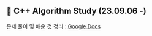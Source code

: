 ## 📝 C++ Algorithm Study (23.09.06 -)
문제 풀이 및 배운 것 정리 : [Google Docs](https://docs.google.com/document/d/1rkMLDEpSkew1GKUxVyLSIC6s4a1XCLqVVZ8z-8-kvQQ/edit?usp=sharing)
